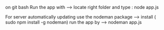 on git bash
Run the app with --> locate right folder and type : node app.js

For server automatically updating use the nodeman package --> install ( sudo npm install -g nodeman)
run the app by --> nodeman app.js

